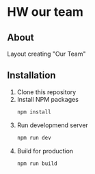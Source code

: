 # HW our team 

## About
Layout creating "Our Team"

## Installation

1. Clone this repository
2. Install NPM packages 
    ```bash
    npm install
    ```
3. Run developmend server  
    ```bash
    npm run dev
    ```
4. Build for production 
    ```bash
    npm run build
    ```